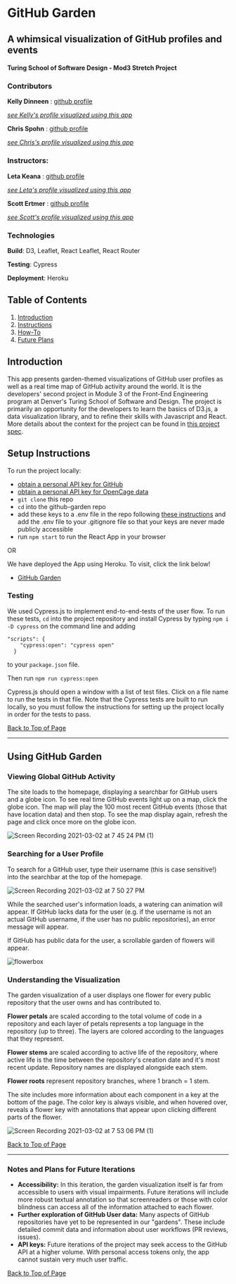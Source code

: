 # GitHub Garden
## A whimsical visualization of GitHub profiles and events
#### Turing School of Software Design - Mod3 Stretch Project

### Contributors
**Kelly Dinneen** : [github profile](https://github.com/kellydinneen)

*[see Kelly's profile visualized using this app](https://githubgarden.herokuapp.com/visualizations/kellydinneen)*

**Chris Spohn** : [github profile](https://github.com/CJSpohn)

*[see Chris's profile visualized using this app](https://githubgarden.herokuapp.com/visualizations/CJSpohn)*

### Instructors: 
**Leta Keana** : [github profile](https://github.com/letakeane)

*[see Leta's profile visualized using this app](https://githubgarden.herokuapp.com/visualizations/letakeane)*

**Scott Ertmer** : [github profile](https://github.com/sertmer)

*[see Scott's profile visualized using this app](https://githubgarden.herokuapp.com/visualizations/sertmer)*

### Technologies

**Build**: D3, Leaflet, React Leaflet, React Router

**Testing**: Cypress

**Deployment**: Heroku

## Table of Contents
1. [Introduction](#introduction)
3. [Instructions](#setup-instructions)
4. [How-To](#using-github-garden)
5. [Future Plans](#notes-and-plans-for-future-iterations)

## Introduction
This app presents garden-themed visualizations of GitHub user profiles as well as a real time map of GitHub activity around the world. It is the developers' second project in Module 3 of the Front-End Engineering program at Denver's Turing School of Software and Design. The project is primarily an opportunity for the developers to learn the basics of D3.js, a data visualization library, and to refine their skills with Javascript and React. More details about the context for the project can be found in [this project spec](https://frontend.turing.io/projects/module-3/stretch.html).

## Setup Instructions
To run the project locally:
- [obtain a personal API key for GitHub](https://docs.github.com/en/github/authenticating-to-github/creating-a-personal-access-token)
- [obtain a personal API key for OpenCage data](https://opencagedata.com/api)
- `git clone` this repo
- `cd` into the github-garden repo
- add these keys to a .env file in the repo following [these instructions](https://dev.to/ivana_croxcatto/hiding-api-keys-in-your-code-1h0a) and add the .env file to your .gitignore file so that your keys are never made publicly accessible
- run `npm start` to run the React App in your browser

OR

We have deployed the App using Heroku. To visit, click the link below!
- [GitHub Garden](https://githubgarden.herokuapp.com/visualizations/CJSpohn)


### Testing

We used Cypress.js to implement end-to-end-tests of the user flow. To run these tests, `cd` into the project repository and install Cypress by typing `npm i -D cypress` on the command line and adding 
```
"scripts": {
    "cypress:open": "cypress open"
  }
  ```
 to your `package.json` file.

 Then run `npm run cypress:open`

 Cypress.js should open a window with a list of test files. Click on a file name to run the tests in that file.
 Note that the Cypress tests are built to run locally, so you must follow the instructions for setting up the project locally in order for the tests to pass.

[Back to Top of Page](#table-of-contents)

---

## Using GitHub Garden


### Viewing Global GitHub Activity
The site loads to the homepage, displaying a searchbar for GitHub users and a globe icon. To see real time GitHub events light up on a map, click the globe icon. The map will play the 100 most recent GitHub events (those that have location data) and then stop. To see the map display again, refresh the page and click once more on the globe icon.

![Screen Recording 2021-03-02 at 7 45 24 PM (1)](https://user-images.githubusercontent.com/69563078/109745605-5fa42780-7b91-11eb-9d60-0fdcb53684aa.gif)

### Searching for a User Profile
To search for a GitHub user, type their username (this is case sensitive!) into the searchbar at the top of the homepage. 

![Screen Recording 2021-03-02 at 7 50 27 PM](https://user-images.githubusercontent.com/69563078/109745625-65017200-7b91-11eb-8d88-b8c7016a6f32.gif)

While the searched user's information loads, a watering can animation will appear. If GitHub lacks data for the user (e.g. if the username is not an actual GitHub username, if the user has no public repositories), an error message will appear. 

If GitHub has public data for the user, a scrollable garden of flowers will appear.

![flowerbox](https://user-images.githubusercontent.com/69563078/109746873-587e1900-7b93-11eb-8f01-966754954d99.gif)

### Understanding the Visualization
The garden visualization of a user displays one flower for every public repository that the user owns and has contributed to. 

**Flower petals** are scaled according to the total volume of code in a repository and each layer of petals represents a top language in the repository (up to three). The layers are colored according to the languages that they represent.

**Flower stems** are scaled according to active life of the repository, where active life is the time between the repository's creation date and it's most recent update. Repository names are displayed alongside each stem.

**Flower roots** represent repository branches, where 1 branch = 1 stem.

The site includes more information about each component in a key at the bottom of the page. The color key is always visible, and when hovered over, reveals a flower key with annotations that appear upon clicking different parts of the flower.

![Screen Recording 2021-03-02 at 7 53 06 PM (1)](https://user-images.githubusercontent.com/69563078/109745640-6894f900-7b91-11eb-93d4-87c0506f9d00.gif)


[Back to Top of Page](#table-of-contents)

---

### Notes and Plans for Future Iterations
- **Accessibility:** In this iteration, the garden visualization itself is far from accessible to users with visual impairments. Future iterations will include more robust textual annotation so that screenreaders or those with color blindness can access all of the information attached to each flower.
- **Further exploration of GitHub User data:** Many aspects of GitHub repositories have yet to be represented in our "gardens". These include detailed commit data and information about user workflows (PR reviews, issues).
- **API keys:** Future iterations of the project may seek access to the GitHub API at a higher volume. With personal access tokens only, the app cannot sustain very much user traffic.


[Back to Top of Page](#table-of-contents)

